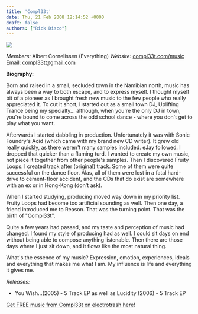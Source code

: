 ```yaml
---
title: 'Compl33t'
date: Thu, 21 Feb 2008 12:14:52 +0000
draft: false
authors: ["Rick Disco"]
---
```


![](/images/compl33t-logo.jpg)

_Members:_ Albert Cornelissen (Everything) _Website:_ [compl33t.com/music](http://compl33t.com/music.) Email: compl33t@gmail.com

**Biography:**

Born and raised in a small, secluded town in the Namibian north, music has always been a way to both escape, and to express myself. I thought myself bit of a pioneer as I brought fresh new music to the few people who really appreciated it. To cut it short, I started out as a small town DJ, Uplifting Trance being my specialty... although, when you're the only DJ in town, you're bound to come across the odd school dance - where you don't get to play what you want.

Afterwards I started dabbling in production. Unfortunately it was with Sonic Foundry's Acid (which came with my brand new CD writer). It grew old really quickly, as there weren't many samples included. eJay followed. I dropped that quicker than a flaming turd. I wanted to create my own music, not piece it together from other people's samples. Then I discovered Fruity Loops. I created track after (original) track. Some of them were quite successful on the dance floor. Alas, all of them were lost in a fatal hard-drive to cement-floor accident, and the CDs that do exist are somewhere with an ex or in Hong-Kong (don't ask).

When I started studying, producing moved way down in my priority list. Fruity Loops had become too artificial sounding as well. Then one day, a friend introduced me to Reason. That was the turning point. That was the birth of "Compl33t".

Quite a few years had passed, and my taste and perception of music had changed. I found my style of producing had as well. I could sit days on end without being able to compose anything listenable. Then there are those days where I just sit down, and it flows like the most natural thing.

What's the essence of my music? Expression, emotion, experiences, ideals and everything that makes me what I am. My influence is life and everything it gives me.

_Releases:_

*   You Wish...(2005) - 5 Track EP as well as Lucidity (2006) - 5 Track EP

[Get FREE music from Compl33t on electrotrash here](../downloads/#compl33t "electrotrash Downloads")!